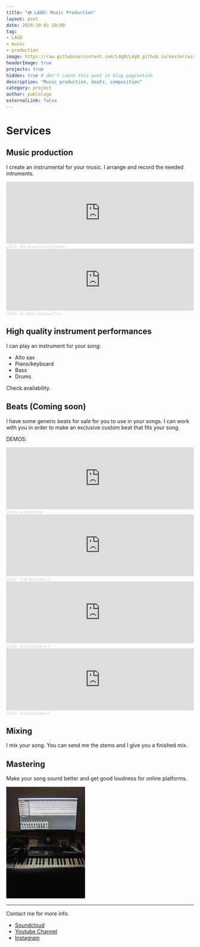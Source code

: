 ```yaml
---
title: "💿 LAGO: Music Production"
layout: post
date: 2020-10-01 10:00
tag:
- LAGO
- music
- production
image: https://raw.githubusercontent.com/L4g0/L4g0.github.io/master/assets/images/YTLAGO.png
headerImage: true
projects: true
hidden: true # don't count this post in blog pagination
description: "Music production, beats, composition"
category: project
author: pablolago
externalLink: false
---
```

# Services
## Music production
I create an instrumental for your music. I arrange and record the needed intruments.

<iframe width="100%" height="166" scrolling="no" frameborder="no" allow="autoplay" src="https://w.soundcloud.com/player/?url=https%3A//api.soundcloud.com/tracks/772763842&color=%234b0082&auto_play=false&hide_related=false&show_comments=true&show_user=true&show_reposts=false&show_teaser=true"></iframe><div style="font-size: 10px; color: #cccccc;line-break: anywhere;word-break: normal;overflow: hidden;white-space: nowrap;text-overflow: ellipsis; font-family: Interstate,Lucida Grande,Lucida Sans Unicode,Lucida Sans,Garuda,Verdana,Tahoma,sans-serif;font-weight: 100;"><a href="https://soundcloud.com/soylago" title="LAGO" target="_blank" style="color: #cccccc; text-decoration: none;">LAGO</a> · <a href="https://soundcloud.com/soylago/the-show-must-go-dorime#t=1:16" title="The Show Must Go Dorime" target="_blank" style="color: #cccccc; text-decoration: none;">The Show Must Go Dorime</a></div>

<iframe width="100%" height="166" scrolling="no" frameborder="no" allow="autoplay" src="https://w.soundcloud.com/player/?url=https%3A//api.soundcloud.com/tracks/804720628&color=%234b0082&auto_play=false&hide_related=false&show_comments=true&show_user=true&show_reposts=false&show_teaser=true"></iframe><div style="font-size: 10px; color: #cccccc;line-break: anywhere;word-break: normal;overflow: hidden;white-space: nowrap;text-overflow: ellipsis; font-family: Interstate,Lucida Grande,Lucida Sans Unicode,Lucida Sans,Garuda,Verdana,Tahoma,sans-serif;font-weight: 100;"><a href="https://soundcloud.com/soylago" title="LAGO" target="_blank" style="color: #cccccc; text-decoration: none;">LAGO</a> · <a href="https://soundcloud.com/soylago/so-what" title="So What - Keyboard Trio" target="_blank" style="color: #cccccc; text-decoration: none;">So What - Keyboard Trio</a></div>

## High quality instrument performances
I can play an instrument for your song:
- Alto sax
- Piano/keyboard
- Bass
- Drums

Check availability.

## Beats (Coming soon)
I have some generic beats for sale for you to use in your songs.
I can work with you in order to make an exclusive custom beat that fits your song.

DEMOS:
<iframe width="100%" height="166" scrolling="no" frameborder="no" allow="autoplay" src="https://w.soundcloud.com/player/?url=https%3A//api.soundcloud.com/tracks/910708327&color=%234b0082&auto_play=false&hide_related=false&show_comments=true&show_user=true&show_reposts=false&show_teaser=true"></iframe><div style="font-size: 10px; color: #cccccc;line-break: anywhere;word-break: normal;overflow: hidden;white-space: nowrap;text-overflow: ellipsis; font-family: Interstate,Lucida Grande,Lucida Sans Unicode,Lucida Sans,Garuda,Verdana,Tahoma,sans-serif;font-weight: 100;"><a href="https://soundcloud.com/soylago" title="LAGO" target="_blank" style="color: #cccccc; text-decoration: none;">LAGO</a> · <a href="https://soundcloud.com/soylago/lo-fi-type-beat" title="lo-fi type beat" target="_blank" style="color: #cccccc; text-decoration: none;">lo-fi type beat</a></div>

<iframe width="100%" height="166" scrolling="no" frameborder="no" allow="autoplay" src="https://w.soundcloud.com/player/?url=https%3A//api.soundcloud.com/tracks/910621951&color=%234b0082&auto_play=false&hide_related=false&show_comments=true&show_user=true&show_reposts=false&show_teaser=true"></iframe><div style="font-size: 10px; color: #cccccc;line-break: anywhere;word-break: normal;overflow: hidden;white-space: nowrap;text-overflow: ellipsis; font-family: Interstate,Lucida Grande,Lucida Sans Unicode,Lucida Sans,Garuda,Verdana,Tahoma,sans-serif;font-weight: 100;"><a href="https://soundcloud.com/soylago" title="LAGO" target="_blank" style="color: #cccccc; text-decoration: none;">LAGO</a> · <a href="https://soundcloud.com/soylago/trap-beat-demo-2" title="Trap Beat Demo 2" target="_blank" style="color: #cccccc; text-decoration: none;">Trap Beat Demo 2</a></div>

<iframe width="100%" height="166" scrolling="no" frameborder="no" allow="autoplay" src="https://w.soundcloud.com/player/?url=https%3A//api.soundcloud.com/tracks/910621930&color=%234b0082&auto_play=false&hide_related=false&show_comments=true&show_user=true&show_reposts=false&show_teaser=true"></iframe><div style="font-size: 10px; color: #cccccc;line-break: anywhere;word-break: normal;overflow: hidden;white-space: nowrap;text-overflow: ellipsis; font-family: Interstate,Lucida Grande,Lucida Sans Unicode,Lucida Sans,Garuda,Verdana,Tahoma,sans-serif;font-weight: 100;"><a href="https://soundcloud.com/soylago" title="LAGO" target="_blank" style="color: #cccccc; text-decoration: none;">LAGO</a> · <a href="https://soundcloud.com/soylago/trap-beat-demo-1" title="Trap Beat Demo 1" target="_blank" style="color: #cccccc; text-decoration: none;">Trap Beat Demo 1</a></div>

<iframe width="100%" height="166" scrolling="no" frameborder="no" allow="autoplay" src="https://w.soundcloud.com/player/?url=https%3A//api.soundcloud.com/tracks/910621969&color=%234b0082&auto_play=false&hide_related=false&show_comments=true&show_user=true&show_reposts=false&show_teaser=true"></iframe><div style="font-size: 10px; color: #cccccc;line-break: anywhere;word-break: normal;overflow: hidden;white-space: nowrap;text-overflow: ellipsis; font-family: Interstate,Lucida Grande,Lucida Sans Unicode,Lucida Sans,Garuda,Verdana,Tahoma,sans-serif;font-weight: 100;"><a href="https://soundcloud.com/soylago" title="LAGO" target="_blank" style="color: #cccccc; text-decoration: none;">LAGO</a> · <a href="https://soundcloud.com/soylago/trap-beat-demo-3" title="Trap Beat Demo 3" target="_blank" style="color: #cccccc; text-decoration: none;">Trap Beat Demo 3</a></div>



## Mixing

I mix your song. You can send me the stems and I give you a finished mix.

## Mastering
Make your song sound better and get good loudness for online platforms.


<img src="https://raw.githubusercontent.com/L4g0/L4g0.github.io/master/assets/images/mix_setup.jpg" height="300px" alt="Mixing setup" text-align="center" />

---
Contact me for more info.

- [Soundcloud](https://soundcloud.com/soylago/)
- [Youtube Channel](https://www.youtube.com/channel/UCLa6JuCw3ND4arrhQngJyvQ)
- [Instagram](https://instagram.com/lagoproduce)

